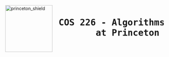  <img src="https://www.cs.princeton.edu/courses/archive/spring20/cos226/images/princeton-shield.gif" alt=princeton_shield align=left width=150 />  
 <h1>
     <pre> COS 226 - Algorithms and Data Structures <br/>        at Princeton University </pre>
 <h1/>

